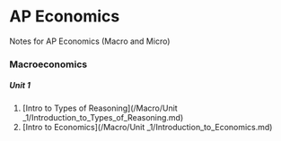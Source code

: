 # AP Economics

 Notes for AP Economics (Macro and Micro)



### Macroeconomics

##### Unit 1 

1. [Intro to Types of Reasoning](/Macro/Unit _1/Introduction_to_Types_of_Reasoning.md)
2. [Intro to Economics](/Macro/Unit _1/Introduction_to_Economics.md)


